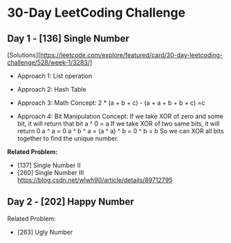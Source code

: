 # 30-Day LeetCoding Challenge
## Day 1 - [136] Single Number
[Solutions][https://leetcode.com/explore/featured/card/30-day-leetcoding-challenge/528/week-1/3283/]
- Approach 1: List operation

- Approach 2: Hash Table

- Approach 3: Math
Concept:
2 * (a + b + c) - (a + a + b + b + c) =c

- Approach 4: Bit Manipulation
Concept:
If we take XOR of zero and some bit, it will return that bit
a ^ 0 = a
If we take XOR of two same bits, it will return 0
a ^ a = 0
a ^ b ^ a = (a ^ a) ^ b = 0 ^ b = b
So we can XOR all bits together to find the unique number.

**Related Problem:**
- [137] Single Number II
- [260] Single Number III
https://blog.csdn.net/wlwh90/article/details/89712795


## Day 2 - [202] Happy Number

Related Problem:
- [263] Ugly Number